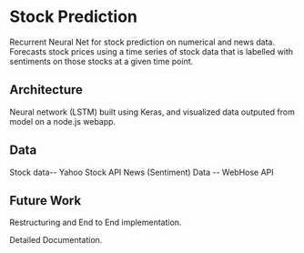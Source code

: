 # Stock Prediction
Recurrent Neural Net for stock prediction on numerical and news data. Forecasts stock prices using a time series of stock data that is labelled with sentiments on those stocks at a given time point.

## Architecture
 Neural network (LSTM) built using Keras, and visualized data outputed from model on a node.js webapp. 

## Data
Stock data-- Yahoo Stock API
News (Sentiment) Data -- WebHose API

## Future Work

Restructuring and End to End implementation.

Detailed Documentation.
